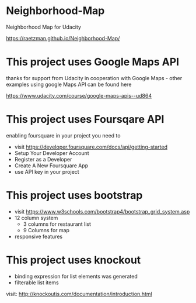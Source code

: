 # Neighborhood-Map
Neighborhood Map for Udacity

https://raetzman.github.io/Neighborhood-Map/

# This project uses Google Maps API
thanks for support from Udacity in cooperation with Google Maps - other examples using google Maps API can be found here

https://www.udacity.com/course/google-maps-apis--ud864

# This project uses Foursqare API
enabling foursquare in your project you need to 
* visit https://developer.foursquare.com/docs/api/getting-started
* Setup Your Developer Account
* Register as a Developer
* Create A New Foursquare App
* use API key in your project

# This project uses bootstrap
* visit https://www.w3schools.com/bootstrap4/bootstrap_grid_system.asp
* 12 column system
    * 3 columns for restaurant list
    * 9 Columns for map
* responsive features

# This project uses knockout
* binding expression for list elements was generated
* filterable list items

visit: http://knockoutjs.com/documentation/introduction.html
